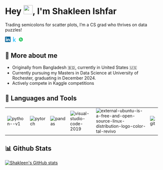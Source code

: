# Hey <img src="https://raw.githubusercontent.com/MartinHeinz/MartinHeinz/master/wave.gif" width="30px" height="30px" />, I'm Shakleen Ishfar

Trading semicolons for scatter plots, I’m a CS grad who thrives on data puzzles!

<a href='https://www.linkedin.com/in/shakleen-ishfar/'><img alt="linkedin" src="assets/linkedin.svg" height='18px'/></a> 
<a href='https://www.kaggle.com/ishfar'><img alt="kaggle" src="assets/kaggle.svg" height='18px'/></a>
<a href='https://www.hackerrank.com/profile/shakleenishfar'><img alt="kaggle" src="assets/hackerrank.svg" height='18px'/></a>

## 🪪 More about me

* Originally from Bangladesh 🇧🇩, currently in United States 🇺🇸
* Currently pursuing my Masters in Data Science at University of Rochester, graduating in December 2024.
* Actively compete in Kaggle competitions

## 🔨 Languages and Tools 

<table>
<tr>
    <td><img width="48" height="48" src="https://img.icons8.com/color/48/python--v1.png" alt="python--v1"/></td>
    <td><img width="48" height="48" src="https://img.icons8.com/fluency/48/pytorch.png" alt="pytorch"/></td>
    <td><img width="48" height="48" src="https://img.icons8.com/color/48/pandas.png" alt="pandas"/></td>
    <td><img width="48" height="48" src="https://img.icons8.com/fluency/48/visual-studio-code-2019.png" alt="visual-studio-code-2019"/></td>
    <td><img height="48" src="https://img.icons8.com/external-tal-revivo-color-tal-revivo/24/external-ubuntu-is-a-free-and-open-source-linux-distribution-logo-color-tal-revivo.png" alt="external-ubuntu-is-a-free-and-open-source-linux-distribution-logo-color-tal-revivo"/></td>
    <td><img width="48" height="48" src="https://img.icons8.com/color/48/git.png" alt="git"/></td>
</tr>
</table>

## 📊 Github Stats

[![Shakleen's GitHub stats](https://github-readme-stats.vercel.app/api?username=shakleen&theme=tokyonight)](https://github.com/anuraghazra/github-readme-stats)

<!-- ![Top Langs](https://github-readme-stats.vercel.app/api/top-langs/?username=shakleen&layout=compact&hide=dart,&theme=tokyonight) -->

